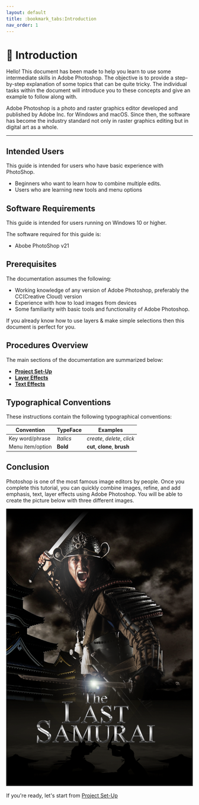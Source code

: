```yaml
---
layout: default
title: :bookmark_tabs:Introduction
nav_order: 1
---
```


# :bookmark_tabs: Introduction

Hello!
This document has been made to help you learn to use some intermediate skills in Adobe Photoshop. The objective is to provide a step-by-step explanation of some topics that can be quite tricky. The individual tasks within the document will introduce you to these concepts and give an example to follow along with.

Adobe Photoshop is a photo and raster graphics editor developed and published by Adobe Inc. for Windows and macOS. Since then, the software has become the industry standard not only in raster graphics editing but in digital art as a whole.


---

## Intended Users

This guide is intended for users who have basic experience with PhotoShop.

* Beginners who want to learn how to combine multiple edits.
* Users who are learning new tools and menu options

## Software Requirements

This guide is intended for users running on Windows 10 or higher.

The software required for this guide is:

* Abobe PhotoShop v21

## Prerequisites

The documentation assumes the following:

* Working knowledge of any version of Adobe Photoshop, preferably the CC(Creative Cloud) version 
* Experience with how to load images from devices
* Some familiarity with basic tools and functionality of Adobe Photoshop.

If you already know how to use layers & make simple selections then this document is perfect for you.

## Procedures Overview

The main sections of the documentation are summarized below:

- **[Project Set-Up](https://ethan-j13.github.io/Ethan-Shik-Shey/docs/configuration/)**
- **[Layer Effects](https://ethan-j13.github.io/Ethan-Shik-Shey/docs/Effects/)**
- **[Text Effects](https://ethan-j13.github.io/Ethan-Shik-Shey/docs/TextAndEffects/)**


## Typographical Conventions

These instructions contain the following typographical conventions:

| Convention | TypeFace | Examples |
| ---------- | -------- | -------- |
| Key word/phrase | *Italics* | *create*, *delete*, *click* |
| Menu item/option | **Bold** | **cut**, **clone**, **brush**|

## Conclusion

Photoshop is one of the most famous image editors by people. Once you complete this tutorial, you can quickly combine images, refine, and add emphasis, text, layer effects using Adobe Photoshop. You will be able to create the picture below with three different images.

![target image](https://github.com/Ethan-J13/Ethan-Shik-Shey/blob/gh-pages/assets/images/Samurai.png?raw=true)

If you're ready, let's start from [Project Set-Up](https://ethan-j13.github.io/Ethan-Shik-Shey/docs/configuration/)
